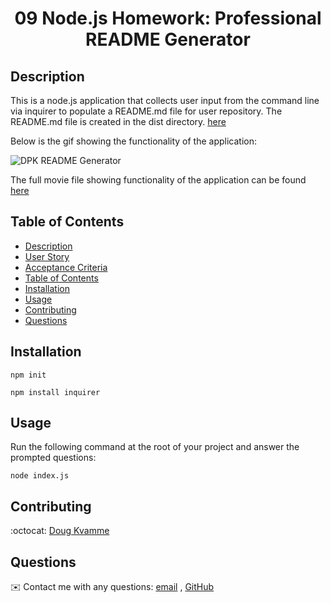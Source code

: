 <h1 align="center">09 Node.js Homework: Professional README Generator</h1>

## Description

This is a node.js application that collects user input from the command line via inquirer to populate a README.md file for user repository. The README.md file is created in the dist directory. [here](https://github.com/kvadou/README/blob/main/distr/README.md)

Below is the gif showing the functionality of the application:

![DPK README Generator](./src/readme_gif.gif)

The full movie file showing functionality of the application can be found [here](./src/readme_movie.mp4)

## Table of Contents

- [Description](#description)
- [User Story](#user-story)
- [Acceptance Criteria](#acceptance-criteria)
- [Table of Contents](#table-of-contents)
- [Installation](#installation)
- [Usage](#usage)
- [Contributing](#contributing)
- [Questions](#questions)

## Installation

`npm init`

`npm install inquirer`

## Usage

Run the following command at the root of your project and answer the prompted questions:

`node index.js`

## Contributing

:octocat: [Doug Kvamme](https://github.com/kvadou)

## Questions

✉️ Contact me with any questions: [email](mailto:dougkvamme@gmail.com) , [GitHub](https://github.com/kvadou)<br />
